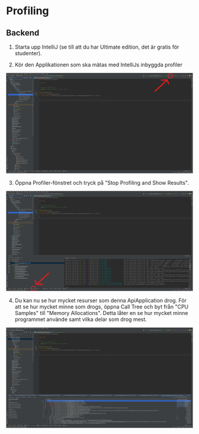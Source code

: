 # Profiling

## Backend

1. Starta upp IntelliJ (se till att du har Ultimate edition, det är gratis för studenter).

2. Kör den Applikationen som ska mätas med IntelliJs inbyggda profiler

![](./images/step_1.png)


3. Öppna Profiler-fönstret och tryck på "Stop Profiling and Show Results". 

![](./images/step_2.png)

4. Du kan nu se hur mycket resurser som denna ApiApplication drog. För att se hur mycket minne som drogs, öppna Call Tree och byt från "CPU Samples" till "Memory Allocations". Detta låter en se hur mycket minne programmet använde samt vilka delar som drog mest.

![](./images/step_3.png)